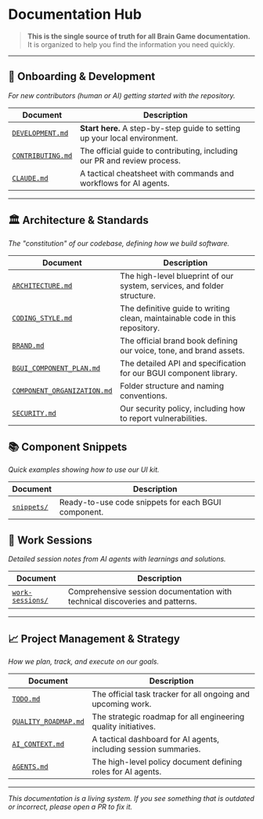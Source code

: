 # Documentation Hub

> **This is the single source of truth for all Brain Game documentation.** It is organized to help you find the information you need quickly.

---

## 🚀 Onboarding & Development
*For new contributors (human or AI) getting started with the repository.*

| Document | Description |
|---|---|
| [`DEVELOPMENT.md`](./DEVELOPMENT.md) | **Start here.** A step-by-step guide to setting up your local environment. |
| [`CONTRIBUTING.md`](../.github/CONTRIBUTING.md) | The official guide to contributing, including our PR and review process. |
| [`CLAUDE.md`](./CLAUDE.md) | A tactical cheatsheet with commands and workflows for AI agents. |

---

## 🏛️ Architecture & Standards
*The "constitution" of our codebase, defining how we build software.*

| Document | Description |
|---|---|
| [`ARCHITECTURE.md`](./ARCHITECTURE.md) | The high-level blueprint of our system, services, and folder structure. |
| [`CODING_STYLE.md`](./CODING_STYLE.md) | The definitive guide to writing clean, maintainable code in this repository. |
| [`BRAND.md`](./BRAND.md) | The official brand book defining our voice, tone, and brand assets. |
| [`BGUI_COMPONENT_PLAN.md`](./BGUI_COMPONENT_PLAN.md) | The detailed API and specification for our BGUI component library. |
| [`COMPONENT_ORGANIZATION.md`](./COMPONENT_ORGANIZATION.md) | Folder structure and naming conventions. |
| [`SECURITY.md`](../.github/SECURITY.md) | Our security policy, including how to report vulnerabilities. |

## 📚 Component Snippets
*Quick examples showing how to use our UI kit.*

| Document | Description |
|---|---|
| [`snippets/`](./snippets) | Ready-to-use code snippets for each BGUI component. |

## 📝 Work Sessions
*Detailed session notes from AI agents with learnings and solutions.*

| Document | Description |
|---|---|
| [`work-sessions/`](./work-sessions) | Comprehensive session documentation with technical discoveries and patterns. |

---

## 📈 Project Management & Strategy
*How we plan, track, and execute on our goals.*

| Document | Description |
|---|---|
| [`TODO.md`](./TODO.md) | The official task tracker for all ongoing and upcoming work. |
| [`QUALITY_ROADMAP.md`](./QUALITY_ROADMAP.md) | The strategic roadmap for all engineering quality initiatives. |
| [`AI_CONTEXT.md`](./AI_CONTEXT.md) | A tactical dashboard for AI agents, including session summaries. |
| [`AGENTS.md`](./AGENTS.md) | The high-level policy document defining roles for AI agents. |

---

*This documentation is a living system. If you see something that is outdated or incorrect, please open a PR to fix it.* 
